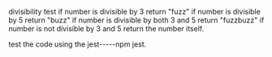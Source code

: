 divisibility test
if number is divisible by 3 return "fuzz"
if number is divisible by 5 return "buzz"
if number is divisible by both 3 and 5 return "fuzzbuzz"
if number is not divisible by 3 and 5 return the number itself.

test the code using the jest-----npm jest.
